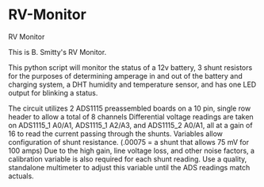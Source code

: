 # RV-Monitor
RV Monitor

This is B. Smitty's RV Monitor.

This python script will monitor the status of a 12v battery, 3 shunt resistors for the purposes of determining amperage in and out
of the battery and charging system, a DHT humidity and temperature sensor, and has one LED output for blinking a status.

The circuit utilizes 2 ADS1115 preassembled boards on a 10 pin, single row header to allow a total of 8 channels
Differential voltage readings are taken on ADS1115_1 A0/A1, ADS1115_1 A2/A3, and ADS1115_2 A0/A1, all at a gain of 16  to read the
current passing through the shunts. Variables allow configuration of shunt resistance. (.00075 = a shunt that allows 75 mV for 100 amps)
Due to the high gain, line voltage loss, and other noise factors, a calibration variable is also required for each shunt reading. Use a 
quality, standalone multimeter to adjust this variable until the ADS readings match actuals.


